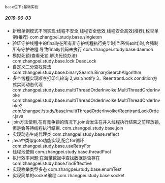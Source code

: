```
base包下:基础实验
```
##### 2019-06-03
* 新增单例模式不同实现:线程不安全,线程安全低效,线程安全高效(推荐),枚举单例(推荐)
com.zhangpei.study.base.singleton
* 验证守护线程中的finally在所有非守护线程执行完毕时|当系统exit()时,会强制所有守护进程.导致finally代码未执行
com.zhangpei.study.base.daemon
* 模拟死锁(查看死锁,解决死锁办法)
com.zhangpei.study.base.lock.DeadLock
* 自定义二分查找算法
com.zhangpei.study.base.binarySearch.BinarySearchAlgorithm
* 多个线程实现顺序打印:1,轮询 2,wait/notify 3，ReentrantLock condition方式实现动态代理
com.zhangpei.study.base.multiThreadOrderInvolke.MultiThreadOrderInvoke
com.zhangpei.study.base.multiThreadOrderInvolke.MultiThreadOrderInvoke2
com/zhangpei/study/base/multiThreadOrderInvolke/ReentrantLockOrder.java
* join方法使用,在有竞争锁的情况下,join会发生在并入线程执行结果之前释放锁,但是会等待线程执行结束.
com.zhangpei.study.base.join
* 实现动态生成代理类
com.zhangpei.study.base.reflect
* java中类似goto功能实现,配合for循环
com.zhangpei.study.base.useRetryFor
* 线程池使用
com.zhangpei.study.base.threadPool
* 执行效率问题:在海量数据中查找数据是否存在
com.zhangpei.study.base.findEffective
* 实现枚举类型多态
com.zhangpei.study.base.enumTest
* 实现简单的socket编程
com.zhangpei.study.base.socket